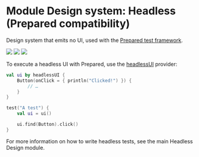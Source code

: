 # Module Design system: Headless (Prepared compatibility)

Design system that emits no UI, used with the [Prepared test framework](https://gitlab.com/opensavvy/prepared).

<a href="https://search.maven.org/search?q=dev.opensavvy.decouple.design-headless-prepared"><img src="https://img.shields.io/maven-central/v/dev.opensavvy.decouple/design-headless-prepared.svg?label=Maven%20Central"></a>
<a href="https://opensavvy.dev/open-source/stability.html"><img src="https://badgen.net/static/Stability/alpha/purple"></a>
<a href="https://javadoc.io/doc/dev.opensavvy.decouple/design-headless-prepared"><img src="https://badgen.net/static/Other%20versions/javadoc.io/blue"></a>

To execute a headless UI with Prepared, use the [headlessUI](opensavvy.decouple.headless.prepared.headlessUI) provider:

```kotlin
val ui by headlessUI {
	Button(onClick = { println("Clicked!") }) {
		// …
	}
}

test("A test") {
	val ui = ui()

	ui.find(Button).click()
}
```

For more information on how to write headless tests, see the main Headless Design module.
